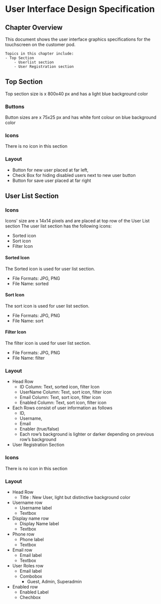 # User Interface Design Specification
## Chapter Overview
This document shows the user interface graphics specifications for the touchscreen on the customer pod. 
```console
Topics in this chapter include:
- Top Section
	- Userlist section
    - User Registration section
```
## Top Section
Top section size is <w>x<h> 800x40 px and has a light blue background color
  
### Buttons
Button sizes are <w>x<h> 75x25 px and has white font colour on blue background color

### Icons
There is no icon in this section

### Layout
- Button for new user placed at far left,
- Check Box for hiding disabled users next to new user button
- Button for save user placed at far right

## User List Section
### Icons
Icons' size are <w>x<h> 14x14 pixels and are placed at top row of the User List section
The user list section has the following icons:
- Sorted icon
- Sort icon
- Filter Icon

#### Sorted Icon
The Sorted icon is used for user list section.
- File Formats: JPG, PNG
- File Name: sorted 
 
#### Sort Icon
The sort icon is used for user list section.
- File Formats: JPG, PNG
- File Name: sort
 
#### Filter Icon
The filter icon is used for user list section.
- File Formats: JPG, PNG
- File Name: filter

### Layout
- Head Row
	- ID Column: Text, sorted icon, filter Icon
	- UserName Column: Text, sort icon, filter icon
	- Email Column: Text, sort icon, filter icon
	- Enabled Column: Text, sort icon, filter icon
- Each Rows consist of user information as follows
	- ID, 
	- Username, 
	- Email
	- Enabler (true/false)
	- Each row’s background is lighter or darker depending on previous row’s background
- User Registration Section

### Icons
There is no icon in this section

### Layout
- Head Row
	- Title : New User, light but distinctive background color
- Username row
	- Username label
	- Textbox
- Display name row
	- Display Name label
	- Textbox
- Phone row
	- Phone label
	- Textbox
- Email row
	- Email label
	- Textbox
- User Roles row
	- Email label
	- Combobox
		- Guest, Admin, Superadmin
- Enabled row
	- Enabled Label
	- Chechbox
